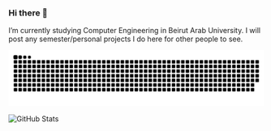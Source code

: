 ### Hi there 👋

I’m currently studying Computer Engineering in Beirut Arab University.
I will post any semester/personal projects I do here for other people to see.

![snake gif](https://github.com/ZouheirN/ZouheirN/blob/output/github-contribution-grid-snake.svg)

![GitHub Stats](https://github-readme-stats.vercel.app/api?username=ZouheirN&theme=github_dark)
